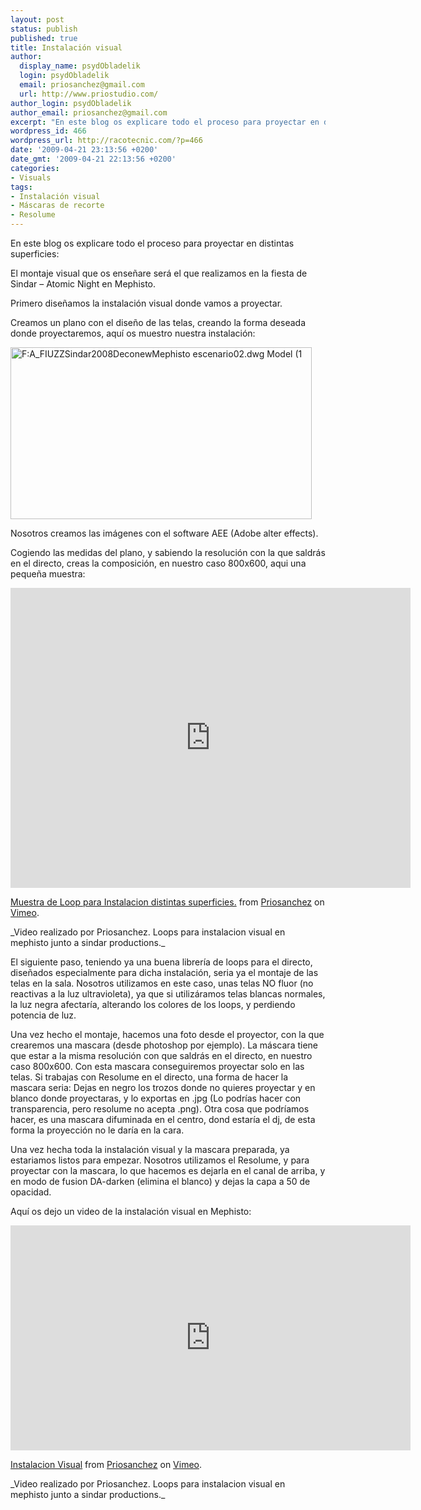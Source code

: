 ```yaml
---
layout: post
status: publish
published: true
title: Instalación visual
author:
  display_name: psydObladelik
  login: psydObladelik
  email: priosanchez@gmail.com
  url: http://www.priostudio.com/
author_login: psydObladelik
author_email: priosanchez@gmail.com
excerpt: "En este blog os explicare todo el proceso para proyectar en distintas superficies."
wordpress_id: 466
wordpress_url: http://racotecnic.com/?p=466
date: '2009-04-21 23:13:56 +0200'
date_gmt: '2009-04-21 22:13:56 +0200'
categories:
- Visuals
tags:
- Instalación visual
- Máscaras de recorte
- Resolume
---
```


En este blog os explicare todo el proceso para proyectar en distintas superficies:

El montaje visual que os enseñare será el que realizamos en la fiesta de Sindar – Atomic Night en Mephisto.

Primero diseñamos la instalación visual donde vamos a proyectar.

Creamos un plano con el diseño de las telas, creando la forma deseada donde proyectaremos, aquí os muestro nuestra instalación:

<a href="{{ site.url }}/uploads/2009/04/mephisto-escenario1.jpg">
  <img class="size-full wp-image-468 aligncenter" title="F:A_FIUZZSindar2008DeconewMephisto escenario02.dwg Model (1" src="{{ site.url }}/uploads/2009/04/mephisto-escenario1.jpg" alt="F:A_FIUZZSindar2008DeconewMephisto escenario02.dwg Model (1" width="482" height="275" />
</a>

Nosotros creamos las imágenes con el software AEE (Adobe alter effects).

Cogiendo las medidas del plano, y sabiendo la resolución con la que saldrás en el directo, creas la composición, en nuestro caso 800x600, aqui una pequeña muestra:

<iframe src="https://player.vimeo.com/video/4262346" width="640" height="480" frameborder="0" webkitallowfullscreen mozallowfullscreen allowfullscreen></iframe>
<p><a href="https://vimeo.com/4262346">Muestra de Loop para Instalacion distintas superficies.</a> from <a href="https://vimeo.com/user903080">Priosanchez</a> on <a href="https://vimeo.com">Vimeo</a>.</p>
_Video realizado por Priosanchez. Loops para instalacion visual en mephisto junto a sindar productions._

El siguiente paso, teniendo ya una buena librería de loops para el directo, diseñados especialmente para dicha instalación, seria ya el montaje de las telas en la sala. Nosotros utilizamos en este caso, unas telas NO fluor (no reactivas a la luz ultravioleta), ya que si utilizáramos telas blancas normales, la luz negra afectaría, alterando los colores de los loops, y perdiendo potencia de luz.

Una vez hecho el montaje, hacemos una foto desde el proyector, con la que crearemos una mascara (desde photoshop por ejemplo). La máscara tiene que estar a la misma resolución con que saldrás en el directo, en nuestro caso 800x600. Con esta mascara conseguiremos proyectar solo en las telas. Si trabajas con Resolume en el directo, una forma de hacer la mascara seria:
Dejas en negro los trozos donde no quieres proyectar y en blanco donde proyectaras, y lo exportas en .jpg (Lo podrías hacer con transparencia, pero resolume no acepta .png).
Otra cosa que podríamos hacer, es una mascara difuminada en el centro, dond estaría el dj, de esta forma la proyección no le daría en la cara.

Una vez hecha toda la instalación visual y la mascara preparada, ya estariamos listos para empezar. Nosotros utilizamos el Resolume, y para proyectar con la mascara, lo que hacemos es dejarla en el canal de arriba, y en modo de fusion DA-darken (elimina el blanco) y dejas la capa a 50 de opacidad.

Aquí os dejo un video de la instalación visual en Mephisto:

<iframe src="https://player.vimeo.com/video/4261287" width="640" height="360" frameborder="0" webkitallowfullscreen mozallowfullscreen allowfullscreen></iframe>
<p><a href="https://vimeo.com/4261287">Instalacion Visual</a> from <a href="https://vimeo.com/user903080">Priosanchez</a> on <a href="https://vimeo.com">Vimeo</a>.</p>
_Video realizado por Priosanchez. Loops para instalacion visual en mephisto junto a sindar productions._
